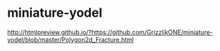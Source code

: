 # miniature-yodel
http://htmlpreview.github.io/?https://github.com/GrizzlikONE/miniature-yodel/blob/master/Polygon2d_Fracture.html
